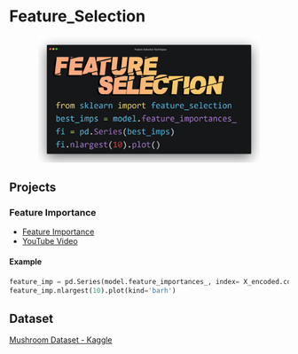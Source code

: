 # Feature_Selection

<p align="center"><img src="assets/main_thumb.png" width="400"></p>

## Projects

### Feature Importance

* [Feature Importance](https://github.com/cobanov/Feature_Selection/tree/master/Feature%20Importance)
* [YouTube Video](https://youtube.com/MertCobanov)

#### Example
```python
feature_imp = pd.Series(model.feature_importances_, index= X_encoded.columns)
feature_imp.nlargest(10).plot(kind='barh')
```


## Dataset
[Mushroom Dataset - Kaggle](https://www.kaggle.com/uciml/mushroom-classification)

